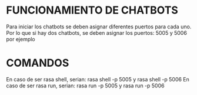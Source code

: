 # FUNCIONAMIENTO DE CHATBOTS 
Para iniciar los chatbots se deben asignar diferentes puertos para cada uno. Por lo que si hay dos chatbots, se deben asignar los puertos: 5005 y 5006 por ejemplo

# COMANDOS
En caso de ser rasa shell, serian: rasa shell -p 5005 y rasa shell -p 5006
En caso de ser rasa run, serian: rasa run -p 5005 y rasa run -p 5006
